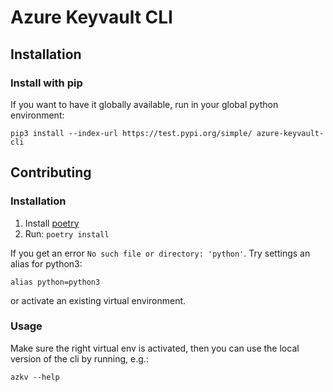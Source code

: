 # Azure Keyvault CLI

## Installation

### Install with pip

If you want to have it globally available, run in your global python environment:

```
pip3 install --index-url https://test.pypi.org/simple/ azure-keyvault-cli
```


## Contributing

### Installation

1. Install [poetry](https://python-poetry.org/docs/#installation)
2. Run: `poetry install`

If you get an error `No such file or directory: 'python'`. Try settings an alias for python3:

```
alias python=python3
```

or activate an existing virtual environment.

### Usage

Make sure the right virtual env is activated, then you can use the local version of the cli by running, e.g.:

```
azkv --help
```